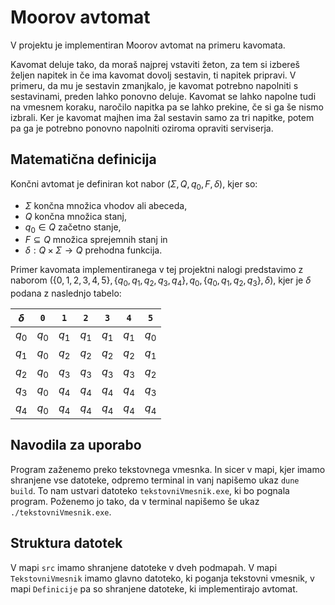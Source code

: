 # Moorov avtomat

V projektu je implementiran Moorov avtomat na primeru kavomata.

Kavomat deluje tako, da moraš najprej vstaviti žeton, za tem si izbereš željen napitek in če ima kavomat dovolj sestavin, ti napitek pripravi. V primeru, da mu
je sestavin zmanjkalo, je kavomat potrebno napolniti s sestavinami, preden lahko ponovno deluje. Kavomat se lahko napolne tudi na vmesnem koraku, naročilo napitka
pa se lahko prekine, če si ga še nismo izbrali. Ker je kavomat majhen ima žal sestavin samo za tri napitke, potem pa ga je potrebno ponovno napolniti oziroma
opraviti serviserja.

## Matematična definicija

Končni avtomat je definiran kot nabor $(\Sigma, Q, q_0, F, \delta)$, kjer so:

- $\Sigma$ končna množica vhodov ali abeceda,
- $Q$ končna množica stanj,
- $q_0 \in Q$ začetno stanje,
- $F \subseteq Q$ množica sprejemnih stanj in
- $\delta : Q \times \Sigma \to Q$ prehodna funkcija.

Primer kavomata implementiranega v tej projektni nalogi predstavimo z naborom 
$(\{0, 1, 2, 3, 4, 5\}, \{q_0, q_1, q_2, q_3, q_4\}, q_0, \{q_0, q_1, q_2, q_3\}, \delta)$, kjer je $\delta$ podana z naslednjo tabelo:

| $\delta$ | `0`   | `1`   | `2`   | `3`   | `4`   | `5`   |
| -------- | ----- | ----- | ----- | ----- | ----- | ----- |
| $q_0$    | $q_0$ | $q_1$ | $q_1$ | $q_1$ | $q_1$ | $q_0$ |
| $q_1$    | $q_0$ | $q_2$ | $q_2$ | $q_2$ | $q_2$ | $q_1$ |
| $q_2$    | $q_0$ | $q_3$ | $q_3$ | $q_3$ | $q_3$ | $q_2$ |
| $q_3$    | $q_0$ | $q_4$ | $q_4$ | $q_4$ | $q_4$ | $q_3$ |
| $q_4$    | $q_0$ | $q_4$ | $q_4$ | $q_4$ | $q_4$ | $q_4$ |

## Navodila za uporabo

Program zaženemo preko tekstovnega vmesnka. In sicer v mapi, kjer imamo shranjene vse datoteke, odpremo terminal in vanj napišemo ukaz `dune build`.
To nam ustvari datoteko `tekstovniVmesnik.exe`, ki bo pognala program. Poženemo jo tako, da v terminal napišemo še ukaz `./tekstovniVmesnik.exe`.

## Struktura datotek

V mapi `src` imamo shranjene datoteke v dveh podmapah. V mapi `TekstovniVmesnik` imamo glavno datoteko, ki poganja tekstovni vmesnik, v mapi `Definicije`
pa so shranjene datoteke, ki implementirajo avtomat.

